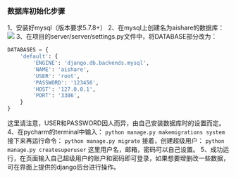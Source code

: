 ### 数据库初始化步骤
1、安装好mysql（版本要求5.7.8+）
2、在mysql上创建名为aishare的数据库：
![](https://cdn.nlark.com/yuque/0/2020/png/662957/1600528877511-d6d7ed74-e5c4-435e-99ef-d718c9622f2b.png)
3、在项目的server/server/settings.py文件中，将DATABASE部分改为：
```python
DATABASES = {
    'default': {
        'ENGINE': 'django.db.backends.mysql',
        'NAME': 'aishare',
        'USER': 'root',
        'PASSWORD': '123456',
        'HOST': '127.0.0.1',
        'PORT': '3306',
    }
}
```
这里请注意，USER和PASSWORD因人而异，由自己安装数据库时的设置而定。
4、在pycharm的terminal中输入：
`python manage.py makemigrations system`
接下来再运行命令：
`python manage.py migrate`
接着，创建超级用户：
`python manage.py createsuperuser`
这里用户名，邮箱，密码可以自己设置。
5、成功运行，在页面输入自己超级用户的账户和密码即可登录，如果想要增删改一些数据，可在界面上提供的django后台进行操作。